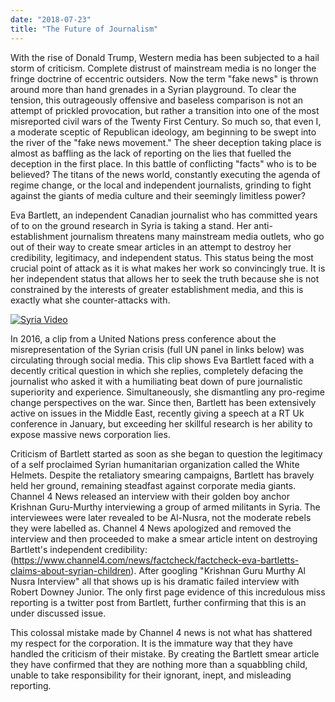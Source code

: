```yaml
---
date: "2018-07-23"
title: "The Future of Journalism"
---
```


With the rise of Donald Trump, Western media has been subjected to a hail storm
of criticism. Complete distrust of mainstream media is no longer the fringe
doctrine of eccentric outsiders. Now the term "fake news" is thrown around more
than hand grenades in a Syrian playground. To clear the tension, this
outrageously offensive and baseless comparison is not an attempt of prickled
provocation, but rather a transition into one of the most misreported civil wars
of the Twenty First Century. So much so, that even I, a moderate sceptic of
Republican ideology, am beginning to be swept into the river of the "fake news
movement." The sheer deception taking place is almost as baffling as the lack of
reporting on the lies that fuelled the deception in the first place. In this
battle of conflicting "facts" who is to be believed? The titans of the news
world, constantly executing the agenda of regime change, or the local and
independent journalists, grinding to fight against the giants of media culture
and their seemingly limitless power?

Eva Bartlett, an independent Canadian journalist who has committed years of to
on the ground research in Syria is taking a stand. Her anti-establishment
journalism threatens many mainstream media outlets, who go out of their way to
create smear articles in an attempt to destroy her credibility, legitimacy, and
independent status. This status being the most crucial point of attack as it is
what makes her work so convincingly true. It is her independent status that
allows her to seek the truth because she is not constrained by the interests of
greater establishment media, and this is exactly what she counter-attacks with.

[![Syria Video](https://img.youtube.com/vi/R6utDs1b_TU/0.jpg)](https://youtu.be/R6utDs1b_TU)

In 2016, a clip from a United Nations press conference about the
misrepresentation of the Syrian crisis (full UN panel in links below) was
circulating through social media. This clip shows Eva Bartlett faced with a
decently critical question in which she replies, completely defacing the
journalist who asked it with a humiliating beat down of pure journalistic
superiority and experience. Simultaneously, she dismantling any pro-regime
change perspectives on the war. Since then, Bartlett has been extensively active
on issues in the Middle East, recently giving a speech at a RT Uk conference in
January, but exceeding her skillful research is her ability to expose massive
news corporation lies.

Criticism of Bartlett started as soon as she began to question the legitimacy of
a self proclaimed Syrian humanitarian organization called the White Helmets.
Despite the retaliatory smearing campaigns, Bartlett has bravely held her
ground, remaining steadfast against corporate media giants. Channel 4 News
released an interview with their golden boy anchor Krishnan Guru-Murthy
interviewing a group of armed militants in Syria. The interviewees were later
revealed to be Al-Nusra, not the moderate rebels they were labelled as. Channel
4 News apologized and removed the interview and then proceeded to make a smear
article intent on destroying Bartlett's independent credibility:
(https://www.channel4.com/news/factcheck/factcheck-eva-bartletts-claims-about-syrian-children).
After googling "Krishnan Guru Murthy Al Nusra Interview" all that shows up is
his dramatic failed interview with Robert Downey Junior. The only first page
evidence of this incredulous miss reporting is a twitter post from Bartlett,
further confirming that this is an under discussed issue.

This colossal mistake made by Channel 4 news is not what has shattered my
respect for the corporation. It is the immature way that they have handled the
criticism of their mistake. By creating the Bartlett smear article they have
confirmed that they are nothing more than a squabbling child, unable to take
responsibility for their ignorant, inept, and misleading reporting.
